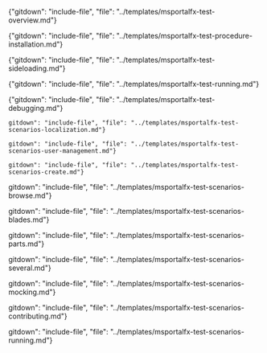 
  {"gitdown": "include-file", "file": "../templates/msportalfx-test-overview.md"}

  {"gitdown": "include-file", "file": "../templates/msportalfx-test-procedure-installation.md"}

  {"gitdown": "include-file", "file": "../templates/msportalfx-test-sideloading.md"}

  {"gitdown": "include-file", "file": "../templates/msportalfx-test-running.md"}

  {"gitdown": "include-file", "file": "../templates/msportalfx-test-debugging.md"}

    gitdown": "include-file", "file": "../templates/msportalfx-test-scenarios-localization.md"}

    gitdown": "include-file", "file": "../templates/msportalfx-test-scenarios-user-management.md"}

    gitdown": "include-file", "file": "../templates/msportalfx-test-scenarios-create.md"}

  gitdown": "include-file", "file": "../templates/msportalfx-test-scenarios-browse.md"}

  gitdown": "include-file", "file": "../templates/msportalfx-test-scenarios-blades.md"}

  gitdown": "include-file", "file": "../templates/msportalfx-test-scenarios-parts.md"}

  gitdown": "include-file", "file": "../templates/msportalfx-test-scenarios-several.md"}

  gitdown": "include-file", "file": "../templates/msportalfx-test-scenarios-mocking.md"}

  gitdown": "include-file", "file": "../templates/msportalfx-test-scenarios-contributing.md"}

  gitdown": "include-file", "file": "../templates/msportalfx-test-scenarios-running.md"}

